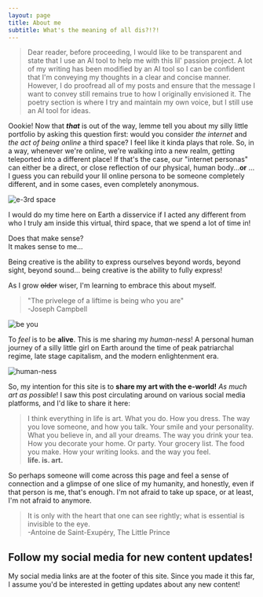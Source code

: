 ```yaml
---
layout: page
title: About me
subtitle: What's the meaning of all dis?!?!
---
```


> Dear reader, before proceeding, I would like to be transparent and state that I use an AI tool to help me with this lil' passion project.  A lot of my writing has been modified by an AI tool so I can be confident that I'm conveying my thoughts in a clear and concise manner. However, I do proofread all of my posts and ensure that the message I want to convey still remains true to how I originally envisioned it. The poetry section is where I try and maintain my own voice, but I still use an AI tool for ideas. 

Oookie! Now that _**that**_ is out of the way, lemme tell you about my silly little portfolio by asking this question first: would you consider _the internet_ and _the act of being online_ a third space? I feel like it kinda plays that role. So, in a way, whenever we're online, we're walking into a new realm, getting teleported into a different place! If that's the case, our "internet personas" can either be a direct, or close reflection of our physical, human body...**or** ... I guess you can rebuild your lil online persona to be someone completely different, and in some cases, even completely anonymous. 
<div id="thirdspace">
    <img src="{{ '/assets/img/e3rdspace.png' | prepend: site.baseurl }}" alt="e-3rd space">
</div>

I would do my time here on Earth a disservice if I acted any different from who I truly am inside this virtual, third space, that we spend a lot of time in!

Does that make sense?\
It makes sense to me...

Being creative is the ability to express ourselves beyond words, beyond sight, beyond sound... being creative is the ability to fully express!

As I grow <s>older</s> wiser, I'm learning to embrace this about myself.   

> "The privelege of a liftime is being who you are"\
> -Joseph Campbell

<div id="beyou">
    <img src="{{ '/assets/img/bu.jpg' | prepend: site.baseurl }}" alt="be you">
</div>

To <i>feel</i> is to be <b>alive</b>. This is me sharing my <i>human-ness</i>! A personal human journey of a silly little girl on Earth around the time of peak patriarchal regime, late stage capitalism, and the modern enlightenment era.  
 
<div id="humanness">
    <img src="{{ '/assets/img/humanness.dall-e.png' | prepend: site.baseurl }}" alt="human-ness">
</div>

So, my intention for this site is to **share my art with the e-world!** _As much art as possible_! I saw this post circulating around on various social media platforms, and I'd like to share it here:
> I think everything in life is art. What you do. How you dress. The way you love someone, and how you talk. Your smile and your personality. What you believe in, and all your dreams. The way you drink your tea. How you decorate your home. Or party. Your grocery list. The food you make. How your writing looks. and the way you feel.\
>**life. is. art.** 

So perhaps someone will come across this page and feel a sense of connection and a glimpse of one slice of my humanity, and honestly, even if that person is me, that's enough. I'm not afraid to take up space, or at least, I'm not afraid to anymore.  

> It is only with the heart that one can see rightly; what is essential is invisible to the eye.\
> -Antoine de Saint-Exupéry, The Little Prince

## Follow my social media for new content updates!
My social media links are at the footer of this site.  Since you made it this far, I assume you'd be interested in getting updates about any new content!